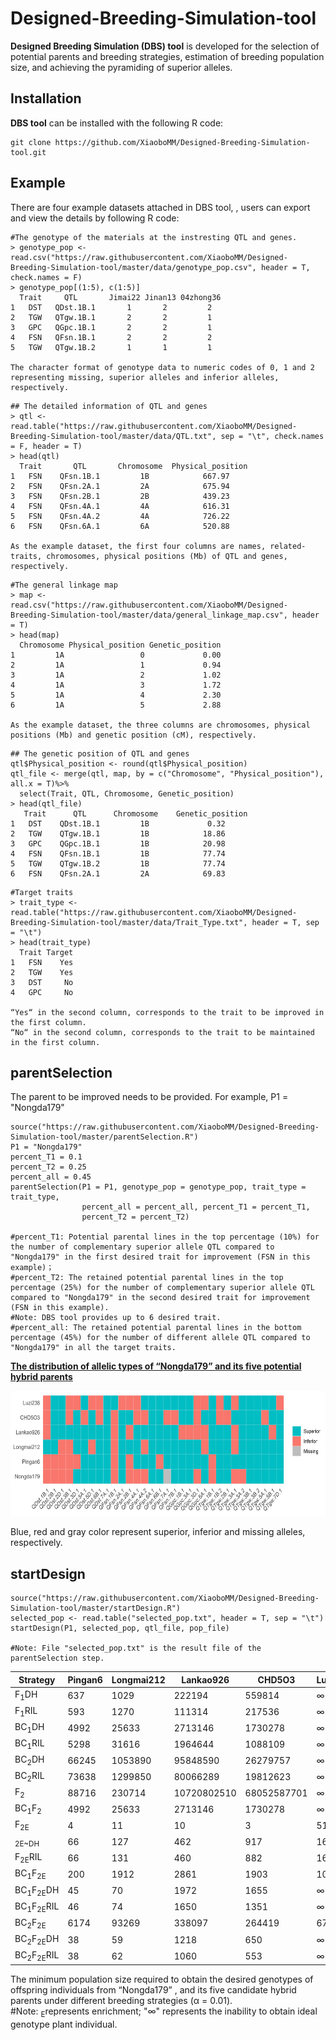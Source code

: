 
# Designed-Breeding-Simulation-tool
**Designed Breeding Simulation (DBS) tool** is developed for the selection of potential parents and breeding strategies, estimation of breeding population size, and achieving the pyramiding of superior alleles.


## Installation

**DBS tool**  can be installed with the following R code:
```
git clone https://github.com/XiaoboMM/Designed-Breeding-Simulation-tool.git
```
## Example

There are four example datasets attached in DBS tool, , users can export and view the details by following R code:
```
#The genotype of the materials at the instresting QTL and genes.
> genotype_pop <- read.csv("https://raw.githubusercontent.com/XiaoboMM/Designed-Breeding-Simulation-tool/master/data/genotype_pop.csv", header = T, check.names = F)
> genotype_pop[(1:5), c(1:5)]
  Trait     QTL       Jimai22 Jinan13 04zhong36
1   DST   QDst.1B.1       1       2         2
2   TGW   QTgw.1B.1       2       2         1
3   GPC   QGpc.1B.1       2       2         1
4   FSN   QFsn.1B.1       2       2         2
5   TGW   QTgw.1B.2       1       1         1

The character format of genotype data to numeric codes of 0, 1 and 2 representing missing, superior alleles and inferior alleles, respectively.
```


```
## The detailed information of QTL and genes
> qtl <- read.table("https://raw.githubusercontent.com/XiaoboMM/Designed-Breeding-Simulation-tool/master/data/QTL.txt", sep = "\t", check.names = F, header = T)
> head(qtl)
  Trait       QTL       Chromosome  Physical_position
1   FSN    QFsn.1B.1         1B            667.97
2   FSN    QFsn.2A.1         2A            675.94
3   FSN    QFsn.2B.1         2B            439.23
4   FSN    QFsn.4A.1         4A            616.31
5   FSN    QFsn.4A.2         4A            726.22
6   FSN    QFsn.6A.1         6A            520.88

As the example dataset, the first four columns are names, related-traits, chromosomes, physical positions (Mb) of QTL and genes, respectively.
```




```
#The general linkage map
> map <- read.csv("https://raw.githubusercontent.com/XiaoboMM/Designed-Breeding-Simulation-tool/master/data/general_linkage_map.csv", header = T)
> head(map)
  Chromosome Physical_position Genetic_position
1         1A                 0             0.00
2         1A                 1             0.94
3         1A                 2             1.02
4         1A                 3             1.72
5         1A                 4             2.30
6         1A                 5             2.88

As the example dataset, the three columns are chromosomes, physical positions (Mb) and genetic position (cM), respectively.
```


```
## The genetic position of QTL and genes
qtl$Physical_position <- round(qtl$Physical_position)
qtl_file <- merge(qtl, map, by = c("Chromosome", "Physical_position"), all.x = T)%>%
  select(Trait, QTL, Chromosome, Genetic_position)
> head(qtl_file)
   Trait      QTL      Chromosome    Genetic_position
1   DST    QDst.1B.1         1B             0.32
2   TGW    QTgw.1B.1         1B            18.86
3   GPC    QGpc.1B.1         1B            20.98
4   FSN    QFsn.1B.1         1B            77.74
5   TGW    QTgw.1B.2         1B            77.74
6   FSN    QFsn.2A.1         2A            69.83

```



```
#Target traits
> trait_type <- read.table("https://raw.githubusercontent.com/XiaoboMM/Designed-Breeding-Simulation-tool/master/data/Trait_Type.txt", header = T, sep = "\t")
> head(trait_type)
  Trait Target
1   FSN    Yes
2   TGW    Yes
3   DST     No
4   GPC     No

“Yes“ in the second column, corresponds to the trait to be improved in the first column.
“No“ in the second column, corresponds to the trait to be maintained in the first column.
```

## parentSelection

The parent to be improved needs to be provided. For example, P1 = "Nongda179"
```
source("https://raw.githubusercontent.com/XiaoboMM/Designed-Breeding-Simulation-tool/master/parentSelection.R")
P1 = "Nongda179"
percent_T1 = 0.1
percent_T2 = 0.25
percent_all = 0.45
parentSelection(P1 = P1, genotype_pop = genotype_pop, trait_type = trait_type, 
                percent_all = percent_all, percent_T1 = percent_T1, 
                percent_T2 = percent_T2)

#percent_T1: Potential parental lines in the top percentage (10%) for the number of complementary superior allele QTL compared to "Nongda179" in the first desired trait for improvement (FSN in this example)；
#percent_T2: The retained potential parental lines in the top percentage (25%) for the number of complementary superior allele QTL compared to "Nongda179" in the second desired trait for improvement (FSN in this example).
#Note: DBS tool provides up to 6 desired trait.
#percent_all: The retained potential parental lines in the bottom percentage (45%) for the number of different allele QTL compared to "Nongda179" in all the target traits.
```
**[The distribution of allelic types of “Nongda179” and its five potential hybrid parents](https://raw.githubusercontent.com/XiaoboMM/Designed-Breeding-Simulation-tool/master/data/Figure1.jpg)**
<p align="center">
<a href="https://raw.githubusercontent.com/XiaoboMM/Designed-Breeding-Simulation-tool/master/data/Figure1.jpg">
<img src="data/Figure1.jpg" height="200px" width="600px">
</a>
</p>

Blue, red and gray color represent superior, inferior and missing alleles, respectively.


## startDesign
```
source("https://raw.githubusercontent.com/XiaoboMM/Designed-Breeding-Simulation-tool/master/startDesign.R")
selected_pop <- read.table("selected_pop.txt", header = T, sep = "\t")
startDesign(P1, selected_pop, qtl_file, pop_file)

#Note: File "selected_pop.txt" is the result file of the parentSelection step.

```


|Strategy|Pingan6|Longmai212|Lankao926|CHD5O3|Luzi238|
|--|--|--|--|--|--|
|F<sub>1</sub>DH|637|1029|222194|559814|∞|
|F<sub>1</sub>RIL|593|1270|111314|217536|∞|
|BC<sub>1</sub>DH|4992|25633|2713146|1730278|∞|
|BC<sub>1</sub>RIL|5298|31616|1964644|1088109|∞|
|BC<sub>2</sub>DH|66245|1053890|95848590|26279757|∞|
|BC<sub>2</sub>RIL|73638|1299850|80066289|19812623|∞|
|F<sub>2</sub>|88716|230714|10720802510|68052587701|∞|
|BC<sub>1</sub>F<sub>2</sub>|4992|25633|2713146|1730278|∞|
|F<sub>2E</sub>|4|11|10|3|51|
|<sub>2E~DH|66|127|462|917|1601|
|F<sub>2E</sub>RIL|66|131|460|882|1616|
|BC<sub>1</sub>F<sub>2E</sub>|200|1912|2861|1903|10456|
|BC<sub>1</sub>F<sub>2E</sub>DH|45|70|1972|1655|∞|
|BC<sub>1</sub>F<sub>2E</sub>RIL|46|74|1650|1351|∞|
|BC<sub>2</sub>F<sub>2E</sub>|6174|93269|338097|264419|676480|
|BC<sub>2</sub>F<sub>2E</sub>DH|38|59|1218|650|∞|
|BC<sub>2</sub>F<sub>2E</sub>RIL|38|62|1060|553|∞|

The minimum population size required to obtain the desired genotypes of offspring individuals from “Nongda179” , and its five candidate hybrid parents under different breeding strategies (α = 0.01).  
#Note: <sub>E</sub>represents enrichment; "∞" represents the inability to obtain ideal genotype plant individual.

